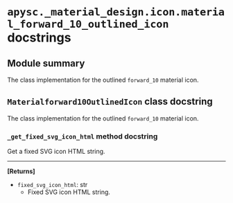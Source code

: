 # `apysc._material_design.icon.material_forward_10_outlined_icon` docstrings

## Module summary

The class implementation for the outlined `forward_10` material icon.

## `Materialforward10OutlinedIcon` class docstring

The class implementation for the outlined `forward_10` material icon.

### `_get_fixed_svg_icon_html` method docstring

Get a fixed SVG icon HTML string.<hr>

**[Returns]**

- `fixed_svg_icon_html`: str
  - Fixed SVG icon HTML string.